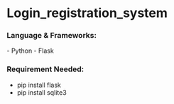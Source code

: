 # Login_registration_system

<h3>Language & Frameworks: </h3>
- Python
- Flask

<h3>Requirement Needed: </h3>

- pip install flask
- pip install sqlite3


